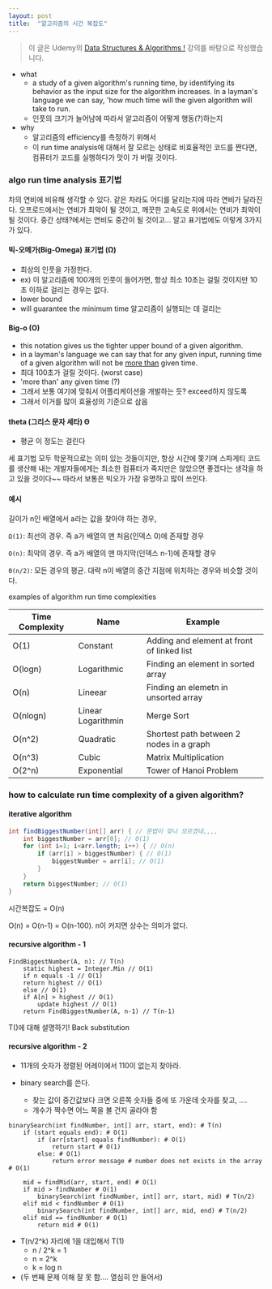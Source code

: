 ```yaml
---
layout: post
title:  "알고리즘의 시간 복잡도"
---
```


> 이 글은 Udemy의 [Data Structures & Algorithms !](https://www.udemy.com/course/learn-data-structure-algorithms-with-java-interview/) 강의를 바탕으로 작성했습니다.

* what
  * a study of a given algorithm's running time, by identifying its behavior as the input size for the algorithm increases. In a layman's language we can say, 'how much time will the given algorithm will take to run.
  * 인풋의 크기가 늘어남에 따라서 알고리즘이 어떻게 행동(?)하는지
* why
  * 알고리즘의 efficiency를 측정하기 위해서
  * 이 run time analysis에 대해서 잘 모르는 상태로 비효율적인 코드를 짠다면, 컴퓨터가 코드를 실행하다가 맛이 가 버릴 것이다.

### algo run time analysis 표기법

차의 연비에 비유해 생각할 수 있다. 같은 차라도 어디를 달리는지에 따라 연비가 달라진다. 오프로드에서는 연비가 최악이 될 것이고, 깨끗한 고속도로 위에서는 연비가 최악이 될 것이다. 중간 상태?에서는 연비도 중간이 될 것이고... 알고 표기법에도 이렇게 3가지가 있다.

#### 빅-오메가(Big-Omega) 표기법 (Ω)
* 최상의 인풋을 가정한다.
* ex) 이 알고리즘에 100개의 인풋이 들어가면, 항상 최소 10초는 걸릴 것이지만 10초 이하로 걸리는 경우는 없다.
* lower bound
* will guarantee the minimum time 알고리즘이 실행되는 데 걸리는

#### Big-o (O)
* this notation gives us the tighter upper bound of a given algorithm.
* in a layman's language we can say that for any given input, running time of a given algorithm will not be <u>more than</u> given time.
* 최대 100초가 걸릴 것이다. (worst case)
* 'more than' any given time (?)
* 그래서 보통 여기에 맞춰서 어플리케이션을 개발하는 듯? exceed하지 않도록
* 그래서 이거를 많이 효율성의 기준으로 삼음

#### theta (그리스 문자 세타) Θ
* 평균 이 정도는 걸린다

세 표기법 모두 학문적으로는 의미 있는 것들이지만, 항상 시간에 쫓기며 스파게티 코드를 생산해 내는 개발자들에게는 최소한 컴퓨터가 죽지만은 않았으면 좋겠다는 생각을 하고 있을 것이다~~ 따라서 보통은 빅오가 가장 유명하고 많이 쓰인다.

#### 예시
길이가 n인 배열에서 a라는 값을 찾아야 하는 경우,

`Ω(1)`: 최선의 경우. 즉 a가 배열의 맨 처음(인덱스 0)에 존재할 경우

`O(n)`: 최악의 경우. 즉 a가 배열의 맨 마지막(인덱스 n-1)에 존재할 경우

`Θ(n/2)`: 모든 경우의 평균. 대략 n이 배열의 중간 지점에 위치하는 경우와 비슷할 것이다.


examples of algorithm run time complexities

Time Complexity | Name | Example
--- | --- | ---
O(1) | Constant | Adding and element at front of linked list
O(logn) | Logarithmic | Finding an element in sorted array
O(n) | Lineear | Finding an elemetn in unsorted array
O(nlogn) | Linear Logarithmin | Merge Sort
O(n^2) | Quadratic | Shortest path between 2 nodes in a graph
O(n^3) | Cubic | Matrix Multiplication
O(2^n) | Exponential | Tower of Hanoi Problem

### how to calculate run time complexity of a given algorithm?

#### iterative algorithm

```java
int findBiggestNumber(int[] arr) { // 문법이 맞나 모르겠네,,,,
    int biggestNumber = arr[0]; // O(1)
    for (int i=1; i<arr.length; i++) { // O(n)
        if (arr[i] > biggestNumber) { // O(1)
            biggestNumber = arr[i]; // O(1)
        }
    }
    return biggestNumber; // O(1)
}
```
시간복잡도 = O(n)

O(n) = O(n-1) = O(n-100). n이 커지면 상수는 의미가 없다.


#### recursive algorithm - 1

```
FindBiggestNumber(A, n): // T(n)
    static highest = Integer.Min // O(1)
    if n equals -1 // O(1)
    return highest // O(1)
    else // O(1)
    if A[n] > highest // O(1)
        update highest // O(1)
    return FindBiggestNumber(A, n-1) // T(n-1)
```
T()에 대해 설명하기! Back substitution

#### recursive algorithm - 2

* 11개의 숫자가 정렬된 어레이에서 110이 없는지 찾아라.

* binary search를 쓴다.

    * 찾는 값이 중간값보다 크면 오른쪽 숫자들 중에 또 가운데 숫자를 찾고, ....
    * 개수가 짝수면 어느 쪽을 볼 건지 골라야 함

```
binarySearch(int findNumber, int[] arr, start, end): # T(n)
    if (start equals end): # O(1)
        if (arr[start] equals findNumber): # O(1)
            return start # O(1)
        else: # O(1)
            return error message # number does not exists in the array # O(1)

    mid = findMid(arr, start, end) # O(1)
    if mid > findNumber # O(1)
        binarySearch(int findNumber, int[] arr, start, mid) # T(n/2)
    elif mid < findNumber # O(1)
        binarySearch(int findNumber, int[] arr, mid, end) # T(n/2)
    elif mid == findNumber # O(1)
        return mid # O(1)
```

* T(n/2^k) 자리에 1을 대입해서 T(1)
    * n / 2^k = 1
    * n = 2^k
    * k = log n
* (두 번째 문제 이해 잘 못 함.... 열심히 안 들어서)
